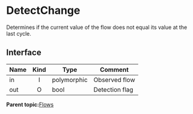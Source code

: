 # DetectChange

Determines if the current value of the flow does not equal its value at the last cycle.

## Interface

|Name|Kind|Type|Comment|
|----|:--:|----|-------|
|in|I|polymorphic|Observed flow|
|out|O|bool|Detection flag|

**Parent topic:**[Flows](../../libraries/flows/flows.md)


